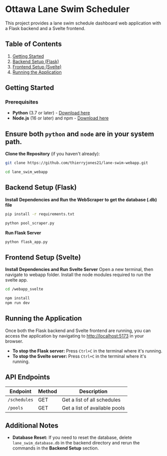 # Ottawa Lane Swim Scheduler

This project provides a lane swim schedule dashboard web application with a Flask backend and a Svelte frontend.

## Table of Contents
1. [Getting Started](#getting-started)
2. [Backend Setup (Flask)](#backend-setup-flask)
3. [Frontend Setup (Svelte)](#frontend-setup-svelte)
4. [Running the Application](#running-the-application)

## Getting Started

### Prerequisites

- **Python** (3.7 or later) - [Download here](https://www.python.org/downloads/)
- **Node.js** (16 or later) and npm - [Download here](https://nodejs.org/)

Ensure both `python` and `node` are in your system path.
---

**Clone the Repository** (if you haven't already):
   ```bash
   git clone https://github.com/thierryjones21/lane-swim-webapp.git
   ```
   ```bash
   cd lane_swim_webapp
   ```

## Backend Setup (Flask)

**Install Dependencies and Run the WebScraper to get the database (.db) file**
   ```bash
   pip install -r requirements.txt
   ```
   ```bash
   python pool_scraper.py
   ```

**Run Flask Server**
   ```bash
   python flask_app.py
   ```

## Frontend Setup (Svelte)

**Install Dependencies and Run Svelte Server**
Open a new terminal, then navigate to webapp folder. Install the node modules required to run the svelte app.
   ```bash
   cd /webapp_svelte
   ```
   ```bash
   npm install
   npm run dev
   ```

## Running the Application

Once both the Flask backend and Svelte frontend are running, you can access the application by navigating to [http://localhost:5173](http://localhost:5173) in your browser.

- **To stop the Flask server:** Press `Ctrl+C` in the terminal where it's running.
- **To stop the Svelte server:** Press `Ctrl+C` in the terminal where it's running.

## API Endpoints

| Endpoint     | Method | Description                |
|--------------|--------|----------------------------|
| `/schedules` | GET    | Get a list of all schedules |
| `/pools`     | GET    | Get a list of available pools |

## Additional Notes

- **Database Reset:** If you need to reset the database, delete `lane_swim_database.db` in the backend directory and rerun the commands in the **Backend Setup** section.


